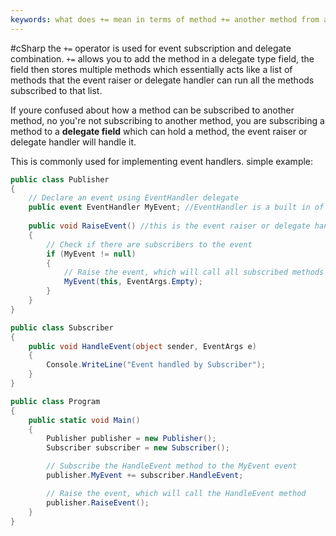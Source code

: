 ```yaml
---
keywords: what does += mean in terms of method += another method from a different class
---
```

#cSharp 
the `+=` operator is used for event subscription and delegate combination.  `+=` allows you to add the method in a delegate type field, the field then stores multiple methods which essentially  acts like a list of methods that the event raiser or delegate handler can run all the methods subscribed to that list.

If youre confused about how a method can be subscribed to another method, no you're not subscribing to another method, you are subscribing a method to a **delegate field** which can hold a method, the event raiser or delegate handler will handle it.

This is commonly used for implementing event handlers.
simple example:
```c#
public class Publisher
{
    // Declare an event using EventHandler delegate
    public event EventHandler MyEvent; //EventHandler is a built in of delegate
    
    public void RaiseEvent() //this is the event raiser or delegate handler
    {
        // Check if there are subscribers to the event
        if (MyEvent != null)
        {
            // Raise the event, which will call all subscribed methods
            MyEvent(this, EventArgs.Empty);
        }
    }
}

public class Subscriber
{
    public void HandleEvent(object sender, EventArgs e)
    {
        Console.WriteLine("Event handled by Subscriber");
    }
}

public class Program
{
    public static void Main()
    {
        Publisher publisher = new Publisher();
        Subscriber subscriber = new Subscriber();

        // Subscribe the HandleEvent method to the MyEvent event
        publisher.MyEvent += subscriber.HandleEvent;

        // Raise the event, which will call the HandleEvent method
        publisher.RaiseEvent();
    }
}
```